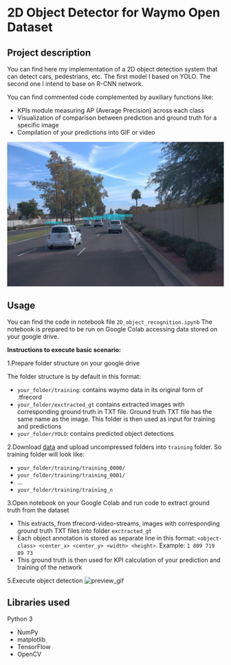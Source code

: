 # 2D Object Detector for Waymo Open Dataset

## Project description
You can find here my implementation of a 2D object detection system that can detect cars, pedestrians, etc.
The first model I based on YOLO.
The second one I intend to base on R-CNN network.

You can find commented code complemented by auxiliary functions like:
- KPIs module measuring AP (Average Precision) across each class
- Visualization of comparison between prediction and ground truth for a specific image
- Compilation of your predictions into GIF or video 

![preview_static](assets/preview_jpg.jpg)

## Usage
You can find the code in notebook file `2D_object_recognition.ipynb`
The notebook is prepared to be run on Google Colab accessing data stored on your google drive.

**Instructions to execute basic scenario:**

1.Prepare folder structure on your google drive

The folder structure is by default in this format:
- `your_folder/training`: contains waymo data in its original form of .tfrecord
- `your_folder/exctracted_gt` contains extracted images with corresponding ground truth in TXT file. Ground truth TXT file has the same name as the image. This folder is then used as input for training and predictions
- `your_folder/YOLO`: contains predicted object detections

2.Download [data](https://waymo.com/open/) and upload uncompressed folders into `training` folder.
So training folder will look like:
- `your_folder/training/training_0000/`  
- `your_folder/training/training_0001/` 
- ...
- `your_folder/training/training_n`   

3.Open notebook on your Google Colab and run code to extract ground truth from the dataset
- This extracts, from tfrecord-video-streams, images with corresponding ground truth TXT files into folder `exctracted_gt`
- Each object annotation is stored as separate line in this format: `<object-class> <center_x> <center_y> <width> <height>`. Example: `1 809 719 89 73`
- This ground truth is then used for KPI calculation of your prediction and training of the network

5.Execute object detection
![preview_gif](assets/preview_gif.gif)

## Libraries used
Python 3
- NumPy
- matplotlib
- TensorFlow
- OpenCV
